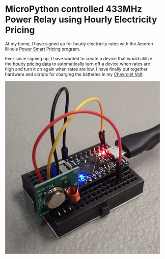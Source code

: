 # MicroPython controlled 433MHz Power Relay using Hourly Electricity Pricing
At my home, I have signed up for hourly electricity rates with the Ameren Illinois [Power Smart Pricing](https://www.ameren.com/illinois/account/customer-service/bill/power-smart-pricing) program. 

Ever since signing up, I have wanted to create a device that would utilize the [hourly pricing data](https://www.ameren.com/account/retail-energy) to automatically turn off a device when rates are high and turn it on again when rates are low. I have finally put together hardware and scripts for charging the batteries in my [Chevrolet Volt](https://en.wikipedia.org/wiki/Chevrolet_Volt).

![Image](images/power.png)

